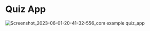 # Quiz App

![Screenshot_2023-06-01-20-41-32-556_com example quiz_app](https://github.com/Sandeep-coder-app/Simple-Quiz-App/assets/122556666/3384e903-7075-4f72-885a-4f88aaadd080)
